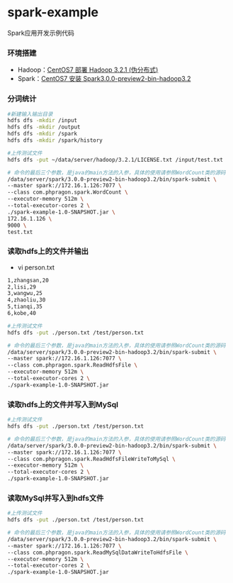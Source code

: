 # spark-example
Spark应用开发示例代码

### 环境搭建
- Hadoop：[CentOS7 部署 Hadoop 3.2.1 (伪分布式)](https://www.cnblogs.com/phpdragon/p/12592572.html)
- Spark：[CentOS7 安装 Spark3.0.0-preview2-bin-hadoop3.2](https://www.cnblogs.com/phpdragon/p/12594866.html)

### 分词统计
```bash
#新建输入输出目录
hdfs dfs -mkdir /input
hdfs dfs -mkdir /output
hdfs dfs -mkdir /spark
hdfs dfs -mkdir /spark/history
```
```bash
#上传测试文件
hdfs dfs -put ~/data/server/hadoop/3.2.1/LICENSE.txt /input/test.txt

# 命令的最后三个参数，是java的main方法的入参，具体的使用请参照WordCount类的源码
/data/server/spark/3.0.0-preview2-bin-hadoop3.2/bin/spark-submit \
--master spark://172.16.1.126:7077 \
--class com.phpragon.spark.WordCount \
--executor-memory 512m \
--total-executor-cores 2 \
./spark-example-1.0-SNAPSHOT.jar \
172.16.1.126 \
9000 \
test.txt
```

### 读取hdfs上的文件并输出
- vi person.txt
```xml
1,zhangsan,20
2,lisi,29
3,wangwu,25
4,zhaoliu,30
5,tianqi,35
6,kobe,40
```
```bash
#上传测试文件
hdfs dfs -put ./person.txt /test/person.txt

# 命令的最后三个参数，是java的main方法的入参，具体的使用请参照WordCount类的源码
/data/server/spark/3.0.0-preview2-bin-hadoop3.2/bin/spark-submit \
--master spark://172.16.1.126:7077 \
--class com.phpragon.spark.ReadHdfsFile \
--executor-memory 512m \
--total-executor-cores 2 \
./spark-example-1.0-SNAPSHOT.jar
```

### 读取hdfs上的文件并写入到MySql
```bash
#上传测试文件
hdfs dfs -put ./person.txt /test/person.txt

# 命令的最后三个参数，是java的main方法的入参，具体的使用请参照WordCount类的源码
/data/server/spark/3.0.0-preview2-bin-hadoop3.2/bin/spark-submit \
--master spark://172.16.1.126:7077 \
--class com.phpragon.spark.ReadHdfsFileWriteToMySql \
--executor-memory 512m \
--total-executor-cores 2 \
./spark-example-1.0-SNAPSHOT.jar
```


### 读取MySql并写入到hdfs文件
```bash
#上传测试文件
hdfs dfs -put ./person.txt /test/person.txt

# 命令的最后三个参数，是java的main方法的入参，具体的使用请参照WordCount类的源码
/data/server/spark/3.0.0-preview2-bin-hadoop3.2/bin/spark-submit \
--master spark://172.16.1.126:7077 \
--class com.phpragon.spark.ReadMySqlDataWriteToHdfsFile \
--executor-memory 512m \
--total-executor-cores 2 \
./spark-example-1.0-SNAPSHOT.jar
```